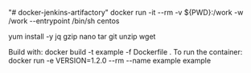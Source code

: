 "# docker-jenkins-artifactory" 
docker run -it --rm -v ${PWD}:/work -w /work --entrypoint /bin/sh centos

yum install -y jq gzip nano tar git unzip wget

Build with:
docker build -t example -f Dockerfile .
To run the container:
docker run -e VERSION=1.2.0 --rm --name example example